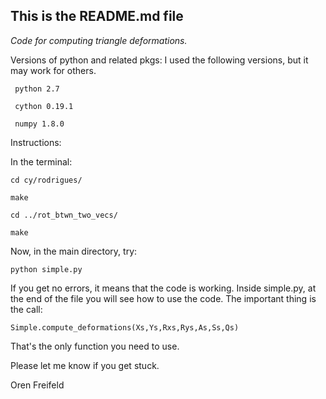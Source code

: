 This is the __README.md__ file
--------------------------

_Code for computing triangle deformations._


Versions of python and related pkgs: I used the following versions, but it may work for others.
	
	 python 2.7
	 
	 cython 0.19.1
	 
	 numpy 1.8.0
 
Instructions:

In the terminal: 

	cd cy/rodrigues/

	make

	cd ../rot_btwn_two_vecs/

	make

Now, in the main directory, try:

	python simple.py

If you get no errors, it means that the code is working. 
Inside simple.py, at the end of the file
you will see how to use the code. 
The important thing is the call:

	Simple.compute_deformations(Xs,Ys,Rxs,Rys,As,Ss,Qs)    

That's the only function you need to use.

Please let me know if you get stuck.   

Oren Freifeld 





